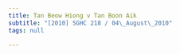 ```yaml
---
title: Tan Beow Hiong v Tan Boon Aik
subtitle: "[2010] SGHC 218 / 04\_August\_2010"
tags: null

---
```


